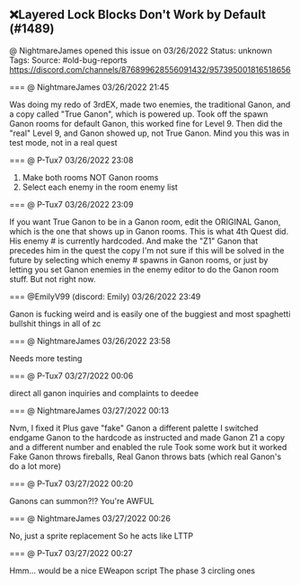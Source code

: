 ## ❌Layered Lock Blocks Don't Work by Default (#1489)
@ NightmareJames opened this issue on 03/26/2022
Status: unknown
Tags: 
Source: #old-bug-reports https://discord.com/channels/876899628556091432/957395001816518656


=== @ NightmareJames 03/26/2022 21:45

Was doing my redo of 3rdEX, made two enemies, the traditional Ganon, and a copy called "True Ganon", which is powered up.  Took off the spawn Ganon rooms for default Ganon, this worked fine for Level 9.  Then did the "real" Level 9, and Ganon showed up, not True Ganon.  Mind you this was in test mode, not in a real quest

=== @ P-Tux7 03/26/2022 23:08

1. Make both rooms NOT Ganon rooms
2. Select each enemy in the room enemy list

=== @ P-Tux7 03/26/2022 23:09

If you want True Ganon to be in a Ganon room, edit the ORIGINAL Ganon, which is the one that shows up in Ganon rooms. This is what 4th Quest did. His enemy # is currently hardcoded. And make the "Z1" Ganon that precedes him in the quest the copy
I'm not sure if this will be solved in the future by selecting which enemy # spawns in Ganon rooms, or just by letting you set Ganon enemies in the enemy editor to do the Ganon room stuff. But not right now.

=== @EmilyV99 (discord: Emily) 03/26/2022 23:49

Ganon is fucking weird
and is easily one of the buggiest and most spaghetti bullshit things
in all of zc

=== @ NightmareJames 03/26/2022 23:58

Needs more testing

=== @ P-Tux7 03/27/2022 00:06

direct all ganon inquiries and complaints to deedee

=== @ NightmareJames 03/27/2022 00:13

Nvm, I fixed it
Plus gave "fake" Ganon a different palette
I switched endgame Ganon to the hardcode as instructed and made Ganon Z1 a copy and a different number and enabled the rule
Took some work but it worked
Fake Ganon throws fireballs, Real Ganon throws bats
(which real Ganon's do a lot more)

=== @ P-Tux7 03/27/2022 00:20

Ganons can summon?!?
You're AWFUL

=== @ NightmareJames 03/27/2022 00:26

No, just a sprite replacement
So he acts like LTTP

=== @ P-Tux7 03/27/2022 00:27

Hmm... would be a nice EWeapon script
The phase 3 circling ones
